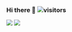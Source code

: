 ### Hi there 👋 ![visitors](https://visitor-badge.glitch.me/badge?page_id=zikwall)

![](https://github-readme-stats.vercel.app/api?username=zikwall&show_icons=true&theme=tokyonight&line_height=27)
![](https://github-readme-stats.vercel.app/api/top-langs/?username=zikwall&hide=css,html&theme=tokyonight)
